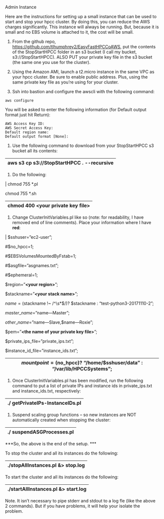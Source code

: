 Admin Instance

Here are the instructions for setting up a small instance that can be used to start and stop your hpcc cluster. By doing this, you can reduce the AWS charges significantly. This instance will always be running. But, because it is small and no EBS volume is attached to it, the cost will be small.

1.  From the github repo, <https://github.com/tlhumphrey2/EasyFastHPCCoAWS>, put the contents of the StopStartHPCC folder in an s3 bucket (I call my bucket, s3://StopStartHPCC). ALSO PUT your private key file in the s3 bucket (the same one you use for the cluster).

2.  Using the Amazon AMI, launch a t2.micro instance in the same VPC as your hpcc cluster. Be sure to enable public address. Plus, using the same private key file as you’re using for your cluster.

3.  Ssh into bastion and configure the awscli with the following command:

```
aws configure
```

You will be asked to enter the following information (for Default output format just hit Return):

```
AWS Access Key ID:                            
AWS Secret Access Key:                           
Default region name:                
Default output format [None]:
```

1.  Use the following command to download from your StopStartHPCC s3 bucket all its contents:

| aws s3 cp s3://StopStartHPCC . --recursive |
|--------------------------------------------|

1.  Do the following:

| chmod 755 \*.pl                         
                                          
 chmod 755 \*.sh                          
                                          
 chmod 400 **\<your private key file\>**  |
|-----------------------------------------|

1.  Change ClusterInitVariables.pl like so (note: for readability, I have removed end of line comments). Place your information where I have **red**:

| $sshuser=”ec2-user”;                                                     
                                                                           
 \#$no\_hpcc=1;                                                            
                                                                           
 \#$EBSVolumesMountedByFstab=1;                                            
                                                                           
 \#$asgfile=”asgnames.txt”;                                                
                                                                           
 \#$ephemeral=1;                                                           
                                                                           
 $region=”**\<your region\>**”;                                            
                                                                           
 $stackname=”**\<your stack name\>**”;                                     
                                                                           
 $name=($stackname !~ /^\\s\*$/)? $stackname : “test-python3-20171110-2”;  
                                                                           
 $master\_name=”$name—Master”;                                             
                                                                           
 $other\_name=”$name—Slave,$name—Roxie”;                                   
                                                                           
 $pem=”**\<the name of your private key file\>**”;                         
                                                                           
 $private\_ips\_file=”private\_ips.txt”;                                   
                                                                           
 $instance\_id\_file=”instance\_ids.txt”;                                  
                                                                           
 $mountpoint=($no\_hpcc)? “/home/$sshuser/data” : “/var/lib/HPCCSystems”;  |
|--------------------------------------------------------------------------|

1.  Once ClusterInitVariables.pl has been modified, run the following command to put a list of private IPs and instance ids in private\_ips.txt and instance\_ids.txt, respectively:

| ./ getPrivateIPs-InstanceIDs.pl |
|---------------------------------|

1.  Suspend scaling group functions – so new instances are NOT automatically created when stopping the cluster:

| ./ suspendASGProcesses.pl |
|---------------------------|

***So, the above is the end of the setup. ***

To stop the cluster and all its instances do the following:

| ./stopAllInstances.pl &\> stop.log |
|------------------------------------|

To start the cluster and all its instances do the following:

| ./startAllInstances.pl &\> start.log |
|--------------------------------------|

Note. It isn’t necessary to pipe stderr and stdout to a log fle (like the above 2 commands). But if you have problems, it will help your isolate the problem.
